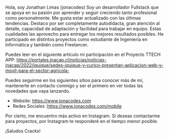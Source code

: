 Hola, soy Jonathan Limas (jonacodes)
Soy un desarrollador Fullstack que se apoya en su pasión por aprender y seguir creciendo tanto profesional como personalmente.
Me gusta estar actualizado con las últimas tendencias. 
Destaco por ser completamente autodidacta, gran atención al detalle, capacidad de adaptación y facilidad para trabajar en equipo.
Estas cualidades las aprovecho para entregar los mejores resultados posibles.
He participado en distintos proyectos como estudiante de Ingeniería en Informática y también como Freelancer.

Puedes leer en el siguiente artículo mi participación en el Proyecto TTECH APP: 
https://portales.inacap.cl/noticias/noticias-inacap/2022/iquique/sedes-iquique-y-curico-presentan-aplicacion-web-y-movil-para-el-sector-agricola-

Puedes seguirme en los siguientes sitios para conocer más de mí, mantenerte en contacto conmigo y ser el primero en ver todas las novedades que vaya lanzando.
- Website: https://www.jonacodes.com
- Redes Sociales :https://www.jonacodes.com/mobile

Por cierto, me encuentro más activo en Instagram. Si deseas contactarme para proyectos, por Instagram te responderé en el tiempo menor posible.

¡Saludos Cracks!
